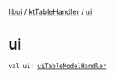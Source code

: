 [libui](../index.md) / [ktTableHandler](index.md) / [ui](./ui.md)

# ui

`val ui: `[`uiTableModelHandler`](../ui-table-model-handler/index.md)